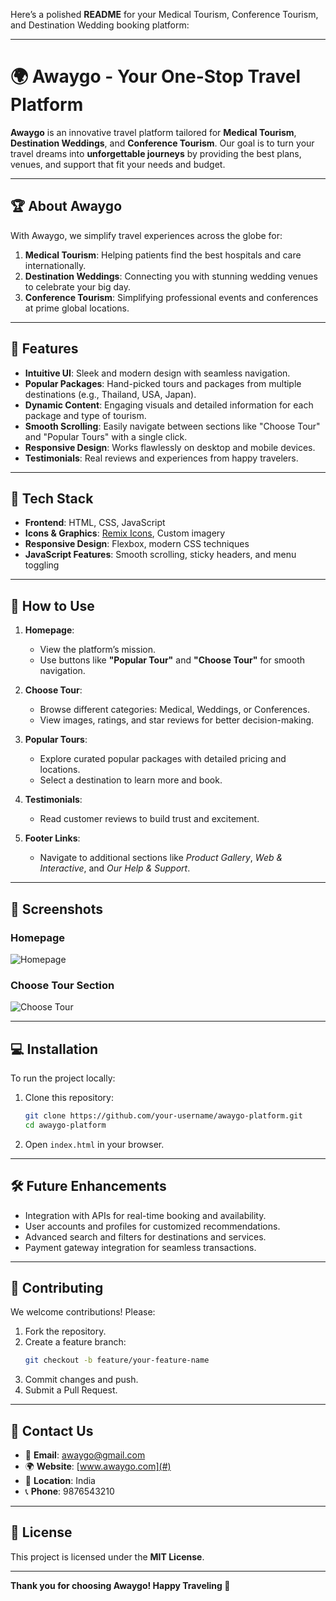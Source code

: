 Here’s a polished **README** for your Medical Tourism, Conference Tourism, and Destination Wedding booking platform:

---

# 🌍 **Awaygo - Your One-Stop Travel Platform**  

**Awaygo** is an innovative travel platform tailored for **Medical Tourism**, **Destination Weddings**, and **Conference Tourism**. Our goal is to turn your travel dreams into **unforgettable journeys** by providing the best plans, venues, and support that fit your needs and budget.  

---

## 🏆 **About Awaygo**  

With Awaygo, we simplify travel experiences across the globe for:  
1. **Medical Tourism**: Helping patients find the best hospitals and care internationally.  
2. **Destination Weddings**: Connecting you with stunning wedding venues to celebrate your big day.  
3. **Conference Tourism**: Simplifying professional events and conferences at prime global locations.  

---

## 🎨 **Features**  

- **Intuitive UI**: Sleek and modern design with seamless navigation.  
- **Popular Packages**: Hand-picked tours and packages from multiple destinations (e.g., Thailand, USA, Japan).  
- **Dynamic Content**: Engaging visuals and detailed information for each package and type of tourism.  
- **Smooth Scrolling**: Easily navigate between sections like "Choose Tour" and "Popular Tours" with a single click.  
- **Responsive Design**: Works flawlessly on desktop and mobile devices.  
- **Testimonials**: Real reviews and experiences from happy travelers.  

---

## 🔧 **Tech Stack**  

- **Frontend**: HTML, CSS, JavaScript  
- **Icons & Graphics**: [Remix Icons](https://remixicon.com/), Custom imagery  
- **Responsive Design**: Flexbox, modern CSS techniques  
- **JavaScript Features**: Smooth scrolling, sticky headers, and menu toggling  

---

## 🚀 **How to Use**  

1. **Homepage**:  
   - View the platform’s mission.  
   - Use buttons like **"Popular Tour"** and **"Choose Tour"** for smooth navigation.  

2. **Choose Tour**:  
   - Browse different categories: Medical, Weddings, or Conferences.  
   - View images, ratings, and star reviews for better decision-making.  

3. **Popular Tours**:  
   - Explore curated popular packages with detailed pricing and locations.  
   - Select a destination to learn more and book.  

4. **Testimonials**:  
   - Read customer reviews to build trust and excitement.  

5. **Footer Links**:  
   - Navigate to additional sections like *Product Gallery*, *Web & Interactive*, and *Our Help & Support*.  

---

## 📸 **Screenshots**  

### **Homepage**  
![Homepage](<attach image link>)  

### **Choose Tour Section**  
![Choose Tour](<attach image link>)  

---

## 💻 **Installation**  

To run the project locally:  
1. Clone this repository:  
   ```bash
   git clone https://github.com/your-username/awaygo-platform.git
   cd awaygo-platform
   ```  
2. Open `index.html` in your browser.  

---

## 🛠️ **Future Enhancements**  

- Integration with APIs for real-time booking and availability.  
- User accounts and profiles for customized recommendations.  
- Advanced search and filters for destinations and services.  
- Payment gateway integration for seamless transactions.  

---

## 🤝 **Contributing**  

We welcome contributions! Please:  
1. Fork the repository.  
2. Create a feature branch:  
   ```bash
   git checkout -b feature/your-feature-name
   ```  
3. Commit changes and push.  
4. Submit a Pull Request.  

---

## 📧 **Contact Us**  

- 📩 **Email**: awaygo@gmail.com  
- 🌍 **Website**: [www.awaygo.com](#)  
- 📍 **Location**: India  
- 📞 **Phone**: 9876543210  

---

## 📜 **License**  

This project is licensed under the **MIT License**.  

---

**Thank you for choosing Awaygo! Happy Traveling 🌟**  
